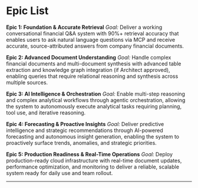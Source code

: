 # Epic List

**Epic 1: Foundation & Accurate Retrieval**
*Goal:* Deliver a working conversational financial Q&A system with 90%+ retrieval accuracy that enables users to ask natural language questions via MCP and receive accurate, source-attributed answers from company financial documents.

**Epic 2: Advanced Document Understanding**
*Goal:* Handle complex financial documents and multi-document synthesis with advanced table extraction and knowledge graph integration (if Architect approved), enabling queries that require relational reasoning and synthesis across multiple sources.

**Epic 3: AI Intelligence & Orchestration**
*Goal:* Enable multi-step reasoning and complex analytical workflows through agentic orchestration, allowing the system to autonomously execute analytical tasks requiring planning, tool use, and iterative reasoning.

**Epic 4: Forecasting & Proactive Insights**
*Goal:* Deliver predictive intelligence and strategic recommendations through AI-powered forecasting and autonomous insight generation, enabling the system to proactively surface trends, anomalies, and strategic priorities.

**Epic 5: Production Readiness & Real-Time Operations**
*Goal:* Deploy production-ready cloud infrastructure with real-time document updates, performance optimization, and monitoring to deliver a reliable, scalable system ready for daily use and team rollout.

---

